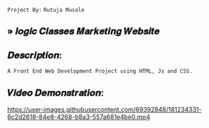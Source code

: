 `Project By:` `Rutuja Musale`
## ⁍ 𝒍𝒐𝒈𝒊𝒄 𝑪𝒍𝒂𝒔𝒔𝒆𝒔 𝑴𝒂𝒓𝒌𝒆𝒕𝒊𝒏𝒈 𝑾𝒆𝒃𝒔𝒊𝒕𝒆

## 𝑫𝒆𝒔𝒄𝒓𝒊𝒑𝒕𝒊𝒐𝒏:

```
A Front End Web Development Project using HTML, Js and CSS.
```

## 𝑽𝒊𝒅𝒆𝒐 𝑫𝒆𝒎𝒐𝒏𝒔𝒕𝒓𝒂𝒕𝒊𝒐𝒏:




https://user-images.githubusercontent.com/69392848/181234331-6c2d2618-84e8-4268-b8a3-557a681e4be0.mp4

